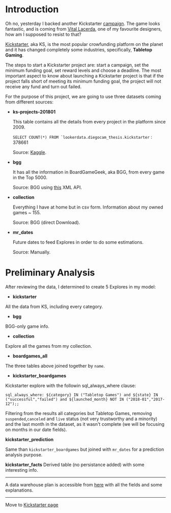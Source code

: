 
# Introduction

Oh no, yesterday I backed another Kickstarter [campaign](https://www.kickstarter.com/projects/eaglegryphon/escape-plan-by-vital-lacerda-with-artwork-by-ian-o?ref=nav_search&result=project&term=escape%20plan). The game looks fantastic, and is coming from [Vital Lacerda](http://www.vitallacerda.com/), one of my favourite designers, how am I supposed to resist to that?

[Kickstarter](https://www.kickstarter.com/), aka KS, is the most popular crowfunding platform on the planet and it has changed completely some industries, specifically, **Tabletop Gaming**. 

The steps to start a Kickstarter project are: start a campaign, set the minimum funding goal, set reward levels and choose a deadline. The most important aspect to know about launching a Kickstarter project is that if the project falls short of meeting its minimum funding goal, the project will not receive any fund and turn out failed.

For the purpose of this project, we are going to use three datasets coming from different sources:

- **ks-projects-201801**
  
  This table contains all the details from every project in the platform since 2009.
  
  ```SELECT COUNT(*) FROM `lookerdata.diegocam_thesis.kickstarter``` : 378661
  
  Source: [Kaggle](https://www.kaggle.com/kemical/kickstarter-projects).

- **bgg**

  It has all the information in BoardGameGeek, aka BGG, from every game in the Top 5000.
  
  Source: BGG using [this](https://boardgamegeek.com/wiki/page/BGG_XML_API2) XML API.

- **collection**
  
  Everything I have at home but in csv form. Information about my owned games ~ 155.

  Source: BGG (direct Download).

- **mr_dates**
  
  Future dates to feed Explores in order to do some estimations.
  
  Source: Manually.

# Preliminary Analysis

After reviewing the data, I determined to create 5 Explores in my model:

- **kickstarter** 

All the data from KS, including every category.

- **bgg** 

BGG-only game info.

- **collection** 

Explore all the games from my collection.

- **boardgames_all** 

The three tables above joined together by `name`.

- **kickstarter_boardgames** 

Kickstarter explore with the followin sql_always_where clause:

```sql_always_where: ${category} IN ("Tabletop Games") and ${state} IN ("successful","failed") and ${launched_month} NOT IN ("2018-01","2017-12");;```

Filtering from the results all categories but Tabletop Games, removing `suspended`,`canceled` and `live` status (not very trustworthy and a minority) and the last month in the dataset, as it wasn't complete (we will be focusing on months in our date fields).

**kickstarter_prediction** 

Same than `kickstarter_boardgames` but joined with `mr_dates` for a prediction analysis purpose.

**kickstarter_facts** Derived table (no persistance added) with some interesting info.

---

A data warehouse plan is accessible from [here](https://docs.google.com/document/d/1ruow7fZZsb8bLO0r0rU3tGHZlfpi5vxq4wo4PIE-ikc/edit?usp=sharing) with all the fields and some explanations.

---

Move to [Kickstarter page](https://diegocamlooker.github.io/Kickstarter/ks)


